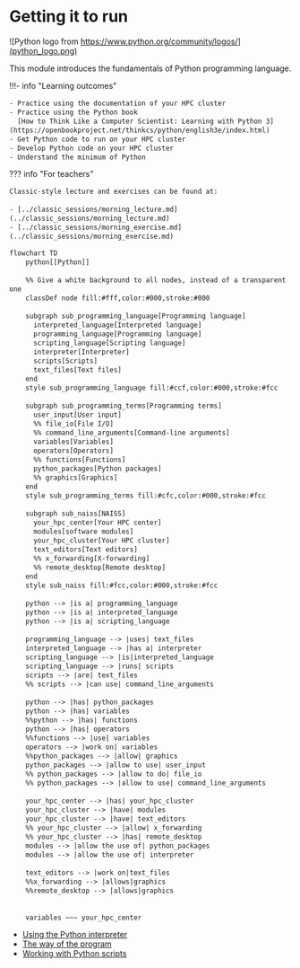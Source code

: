 # Getting it to run

![Python logo from https://www.python.org/community/logos/](python_logo.png)

This module introduces the fundamentals of Python programming language.

!!!- info "Learning outcomes"

    - Practice using the documentation of your HPC cluster
    - Practice using the Python book
      [How to Think Like a Computer Scientist: Learning with Python 3](https://openbookproject.net/thinkcs/python/english3e/index.html)
    - Get Python code to run on your HPC cluster
    - Develop Python code on your HPC cluster
    - Understand the minimum of Python

??? info "For teachers"

    Classic-style lecture and exercises can be found at:

    - [../classic_sessions/morning_lecture.md](../classic_sessions/morning_lecture.md)
    - [../classic_sessions/morning_exercise.md](../classic_sessions/morning_exercise.md)

```mermaid
flowchart TD
    python[[Python]]

    %% Give a white background to all nodes, instead of a transparent one
    classDef node fill:#fff,color:#000,stroke:#000

    subgraph sub_programming_language[Programming language]
      interpreted_language[Interpreted language]
      programming_language[Programming language]
      scripting_language[Scripting language]
      interpreter[Interpreter]
      scripts[Scripts]
      text_files[Text files]
    end
    style sub_programming_language fill:#ccf,color:#000,stroke:#fcc

    subgraph sub_programming_terms[Programming terms]
      user_input[User input]
      %% file_io[File I/O]
      %% command_line_arguments[Command-line arguments]
      variables[Variables]
      operators[Operators]
      %% functions[Functions]
      python_packages[Python packages]
      %% graphics[Graphics]
    end 
    style sub_programming_terms fill:#cfc,color:#000,stroke:#fcc

    subgraph sub_naiss[NAISS]
      your_hpc_center[Your HPC center]
      modules[software modules]
      your_hpc_cluster[Your HPC cluster]
      text_editors[Text editors]
      %% x_forwarding[X-forwarding]
      %% remote_desktop[Remote desktop]
    end
    style sub_naiss fill:#fcc,color:#000,stroke:#fcc

    python --> |is a| programming_language
    python --> |is a| interpreted_language
    python --> |is a| scripting_language

    programming_language --> |uses| text_files
    interpreted_language --> |has a| interpreter
    scripting_language --> |is|interpreted_language
    scripting_language --> |runs| scripts
    scripts --> |are| text_files
    %% scripts --> |can use| command_line_arguments

    python --> |has| python_packages
    python --> |has| variables
    %%python --> |has| functions
    python --> |has| operators
    %%functions --> |use| variables
    operators --> |work on| variables
    %%python_packages --> |allow| graphics
    python_packages --> |allow to use| user_input
    %% python_packages --> |allow to do| file_io
    %% python_packages --> |allow to use| command_line_arguments

    your_hpc_center --> |has| your_hpc_cluster
    your_hpc_cluster --> |have| modules
    your_hpc_cluster --> |have| text_editors
    %% your_hpc_cluster --> |allow| x_forwarding
    %% your_hpc_cluster --> |has| remote_desktop
    modules --> |allow the use of| python_packages
    modules --> |allow the use of| interpreter

    text_editors --> |work on|text_files
    %%x_forwarding --> |allows|graphics
    %%remote_desktop --> |allows|graphics
    

    variables ~~~ your_hpc_center
```

- [Using the Python interpreter](using_the_python_interpreter.md)
- [The way of the program](the_way_of_the_program.md)
- [Working with Python scripts](working_with_python_scripts.md)

